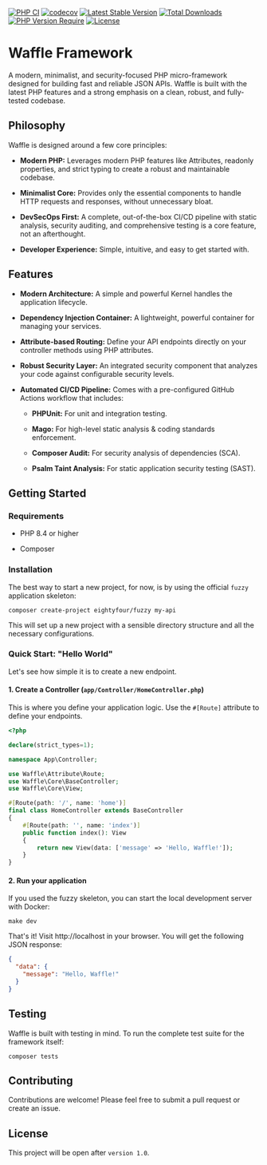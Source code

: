 [![PHP CI](https://github.com/eightyfourweb/waffle/actions/workflows/main.yml/badge.svg)](https://github.com/eightyfourweb/waffle/actions/workflows/main.yml)
[![codecov](https://codecov.io/gh/eightyfourweb/waffle/graph/badge.svg?token=d74ac62a-7872-4035-8b8b-bcc3af1991e0)](https://codecov.io/gh/eightyfourweb/waffle)
[![Latest Stable Version](https://img.shields.io/packagist/v/eightyfour/waffle.svg)](https://packagist.org/packages/eightyfour/waffle)
[![Total Downloads](https://img.shields.io/packagist/dt/eightyfour/waffle.svg)](https://packagist.org/packages/eightyfour/waffle)
[![PHP Version Require](https://img.shields.io/packagist/php-v/eightyfour/waffle.svg)](https://packagist.org/packages/eightyfour/waffle)
[![License](https://img.shields.io/packagist/l/eightyfour/waffle.svg)](https://packagist.org/packages/eightyfour/waffle)

# Waffle Framework

A modern, minimalist, and security-focused PHP micro-framework designed for building fast and reliable JSON APIs. Waffle is built with the latest PHP features and a strong emphasis on a clean, robust, and fully-tested codebase.

## Philosophy

Waffle is designed around a few core principles:

 - **Modern PHP:** Leverages modern PHP features like Attributes, readonly properties, and strict typing to create a robust and maintainable codebase.

- **Minimalist Core:** Provides only the essential components to handle HTTP requests and responses, without unnecessary bloat.

- **DevSecOps First:** A complete, out-of-the-box CI/CD pipeline with static analysis, security auditing, and comprehensive testing is a core feature, not an afterthought.

- **Developer Experience:** Simple, intuitive, and easy to get started with.

## Features

 - **Modern Architecture:** A simple and powerful Kernel handles the application lifecycle.

 - **Dependency Injection Container:** A lightweight, powerful container for managing your services.

 - **Attribute-based Routing:** Define your API endpoints directly on your controller methods using PHP attributes.

 - **Robust Security Layer:** An integrated security component that analyzes your code against configurable security levels.

 - **Automated CI/CD Pipeline:** Comes with a pre-configured GitHub Actions workflow that includes:

   - **PHPUnit:** For unit and integration testing.

   - **Mago:** For high-level static analysis & coding standards enforcement.

   - **Composer Audit:** For security analysis of dependencies (SCA).

   - **Psalm Taint Analysis:** For static application security testing (SAST).

## Getting Started

### Requirements

 - PHP 8.4 or higher

 - Composer

### Installation

The best way to start a new project, for now, is by using the official `fuzzy` application skeleton:

```shell
composer create-project eightyfour/fuzzy my-api
```

This will set up a new project with a sensible directory structure and all the necessary configurations.

### Quick Start: "Hello World"

Let's see how simple it is to create a new endpoint.

#### 1. Create a Controller (`app/Controller/HomeController.php`)

This is where you define your application logic. Use the `#[Route]` attribute to define your endpoints.

```php
<?php

declare(strict_types=1);

namespace App\Controller;

use Waffle\Attribute\Route;
use Waffle\Core\BaseController;
use Waffle\Core\View;

#[Route(path: '/', name: 'home')]
final class HomeController extends BaseController
{
    #[Route(path: '', name: 'index')]
    public function index(): View
    {
        return new View(data: ['message' => 'Hello, Waffle!']);
    }
}
```


#### 2. Run your application

If you used the fuzzy skeleton, you can start the local development server with Docker:

```shell
make dev
```


That's it! Visit http://localhost in your browser. You will get the following JSON response:

```json
{
  "data": {
    "message": "Hello, Waffle!"
  }
}
```


## Testing

Waffle is built with testing in mind. To run the complete test suite for the framework itself:

```shell
composer tests
```

## Contributing

Contributions are welcome! Please feel free to submit a pull request or create an issue.

## License

This project will be open after `version 1.0`.
